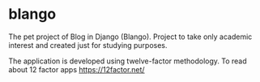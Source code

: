 # blango

The pet project of Blog in Django (Blango).
Project to take only academic interest and created just for studying purposes.

The application is developed using twelve-factor methodology.
To read about 12 factor apps
https://12factor.net/ 
